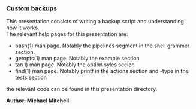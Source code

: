 ### Custom backups

This presentation consists of writing a backup script and understanding how it works.  
The relevant help pages for this presentation are:
* bash(1) man page. Notably the pipelines segment in the shell grammer section.
* getopts(1) man page. Notably the example section
* tar(1) man page. Notably the option syles secion
* find(1) man page. Notably printf in the actions section and -type in the tests section

the relevant code can be found in this presentation directory.


__Author: Michael Mitchell__
